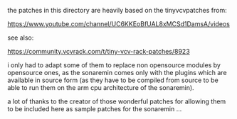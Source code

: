 the patches in this directory are heavily based on the tinyvcvpatches
from:

  https://www.youtube.com/channel/UC6KKEoBfUAL8xMCSd1DamsA/videos

see also:

  https://community.vcvrack.com/t/tiny-vcv-rack-patches/8923

i only had to adapt some of them to replace non opensource modules by
opensource ones, as the sonaremin comes only with the plugins which
are available in source form (as they have to be compiled from source
to be able to run them on the arm cpu architecture of the sonaremin). 

a lot of thanks to the creator of those wonderful patches for allowing
them to be included here as sample patches for the sonaremin ...
